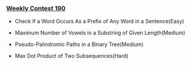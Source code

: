 ### [Weekly Contest 190](https://leetcode.com/contest/weekly-contest-190)

- Check If a Word Occurs As a Prefix of Any Word in a Sentence(Easy)

- Maximum Number of Vowels in a Substring of Given Length(Medium)

- Pseudo-Palindromic Paths in a Binary Tree(Medium)

- Max Dot Product of Two Subsequences(Hard)

